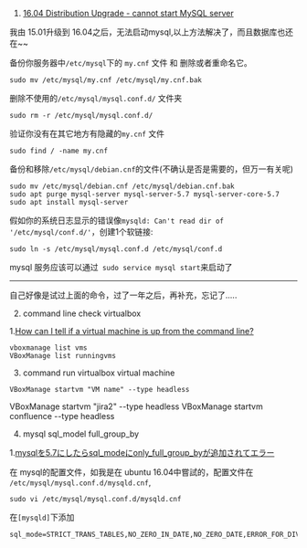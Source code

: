 1. [16.04 Distribution Upgrade - cannot start MySQL server](https://ubuntuforums.org/showthread.php?t=2359827&p=13639010#post13639010)

我由 15.01升级到 16.04之后，无法启动mysql,以上方法解决了，而且数据库也还在~~



备份你服务器中`/etc/mysql`下的 `my.cnf` 文件  和 删除或者重命名它。

```
sudo mv /etc/mysql/my.cnf /etc/mysql/my.cnf.bak
```
删除不使用的`/etc/mysql/mysql.conf.d/` 文件夹

```
sudo rm -r /etc/mysql/mysql.conf.d/
```
验证你没有在其它地方有隐藏的`my.cnf` 文件

```
sudo find / -name my.cnf
```

备份和移除`/etc/mysql/debian.cnf`的文件(不确认是否是需要的，但万一有关呢)

```
sudo mv /etc/mysql/debian.cnf /etc/mysql/debian.cnf.bak
sudo apt purge mysql-server mysql-server-5.7 mysql-server-core-5.7
sudo apt install mysql-server
```
假如你的系统日志显示的错误像`mysqld: Can't read dir of '/etc/mysql/conf.d/'`，创建1个软链接:

```
sudo ln -s /etc/mysql/mysql.conf.d /etc/mysql/conf.d
```

mysql 服务应该可以通过` sudo service mysql start`来启动了

----
自己好像是试过上面的命令，过了一年之后，再补充，忘记了.....


2. command line check virtualbox 

1.[How can I tell if a virtual machine is up from the command line?](https://superuser.com/a/934044)

```
vboxmanage list vms
VBoxManage list runningvms 
```

3. command run virtualbox virtual machine

```
VBoxManage startvm "VM name" --type headless
```

VBoxManage startvm "jira2" --type headless
VBoxManage startvm confluence --type headless


4. mysql sql_model full_group_by

1.[mysqlを5.7にしたらsql_modeにonly_full_group_byが追加されてエラー](http://mng.seedcollector.net/blog/?p=787)

在 mysql的配置文件，如我是在 ubuntu 16.04中嘗試的，配置文件在 `/etc/mysql/mysql.conf.d/mysqld.cnf`,

```
sudo vi /etc/mysql/mysql.conf.d/mysqld.cnf
```

在`[mysqld]`下添加

```
sql_mode=STRICT_TRANS_TABLES,NO_ZERO_IN_DATE,NO_ZERO_DATE,ERROR_FOR_DIVISION_BY_ZERO,NO_AUTO_CREATE_USER,NO_ENGINE_SUBSTITUTION
```
